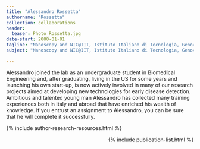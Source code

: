 ```yaml
---
title: "Alessandro Rossetta"
authorname: "Rossetta"
collection: collaborations
header:
  teaser: Photo_Rossetta.jpg
date-start: 2000-01-01
tagline: "Nanoscopy and NIC@IIT, Istituto Italiano di Tecnologia, Genova, Italy "
subject: "Nanoscopy and NIC@IIT, Istituto Italiano di Tecnologia, Genova, Italy "

---
```


<p align= "justify">

Alessandro joined the lab as an undergraduate student in Biomedical Engineering and, after graduating, living in the US for some years and launching his own start-up, is now actively involved in many of our research projects aimed at developing new technologies for early disease detection. Ambitious and talented young man Alessandro has collected many training experiences both in Italy and abroad that have enriched his wealth of knowledge. If you entrust an assignment to Alessandro, you can be sure that he will complete it successfully. 

{% include author-research-resources.html %}

<div style="text-align: right"> 

{% include publication-list.html %}
